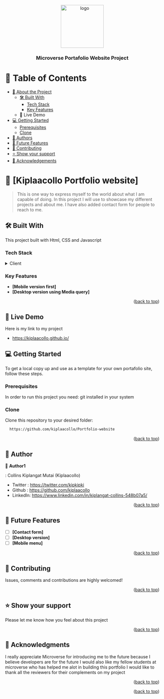 <a name="readme-top"></a>

<div align="center">

  <img src="#" alt="logo" width="140"  height="auto" />
  <br/>

  <h3><b>Microverse Portafolio Website Project</b></h3>

</div>


# 📗 Table of Contents

- [📖 About the Project](#about-project)
  - [🛠 Built With](#built-with)
    - [Tech Stack](#tech-stack)
    - [Key Features](#key-features)
  - 🚀 Live Demo
- [💻 Getting Started](#getting-started)
  - [Prerequisites](#prerequisites)
  - [Clone](#prerequisites)
- [👥 Authors](#authors)
- [🔭 Future Features](#future-features)
- [🤝 Contributing](#contributing)
- [⭐️ Show your support](#support)
- [🙏 Acknowledgements](#acknowledgements)


# 📖 [Kiplaacollo Portfolio website] <a name="about-project"></a>

> This is one way to express myself to the world about what I am capable of doing. In this project I will use to showcase my different projects and about me. I have also added contact form for people to reach to me.

## 🛠 Built With <a name="built-with"></a>
This project built with Html, CSS and Javascript

### Tech Stack <a name="tech-stack"></a>

<details>
  <summary>Client</summary>
  <ul>
    <li><a href="https://en.wikipedia.org/wiki/HTML">Html</a></li>
    <li><a href="https://en.wikipedia.org/wiki/CSS">Css</a></li>
  </ul>
</details>

<!-- Features -->

### Key Features <a name="key-features"></a>

- **[Mobile version first]**
- **[Desktop version using Media query]**

<p align="right">(<a href="#readme-top">back to top</a>)</p>

## 🚀 Live Demo
Here is my link to my project
 - https://kiplaacollo.github.io/


## 💻 Getting Started <a name="getting-started"></a>


To get a local copy up and use as a template for your own portafolio site, follow these steps.

### Prerequisites

In order to run this project you need: git installed in your system

### Clone

Clone this repository to your desired folder:

```sh
  https://github.com/kiplaacollo/Portfolio-website
```

<p align="right">(<a href="#readme-top">back to top</a>)</p>

<!-- AUTHORS -->

## 👥 Author <a name="authors"></a>

👤 **Author1**

: Collins Kiplangat Mutai
(Kiplaacollo)
- Twitter : https://twitter.com/kipkipki
- Github : https://github.com/kiplaacollo
- LinkedIn: https://www.linkedin.com/in/kiplangat-collins-548b07a5/

<p align="right">(<a href="#readme-top">back to top</a>)</p>



## 🔭 Future Features <a name="future-features"></a>

- [ ] **[Contact form]**
- [ ] **[Desktop version]**
- [ ] **[Mobile menu]**

<p align="right">(<a href="#readme-top">back to top</a>)</p>


## 🤝 Contributing <a name="contributing"></a>

Issues, comments and contributions are highly welcomed!

<p align="right">(<a href="#readme-top">back to top</a>)</p>


## ⭐️ Show your support <a name="support"></a>

Please let me know how you feel about this project

<p align="right">(<a href="#readme-top">back to top</a>)</p>


## 🙏 Acknowledgments <a name="acknowledgements"></a>


I really appreciate Microverse for introducing me to the future because I believe developers are for the future
I would also like my fellow students at microverse who has helped me alot in building this portfolio
I would like to thank all the reviewers for their complements on my project

<p align="right">(<a href="#readme-top">back to top</a>)</p>


<p align="right">(<a href="#readme-top">back to top</a>)</p>